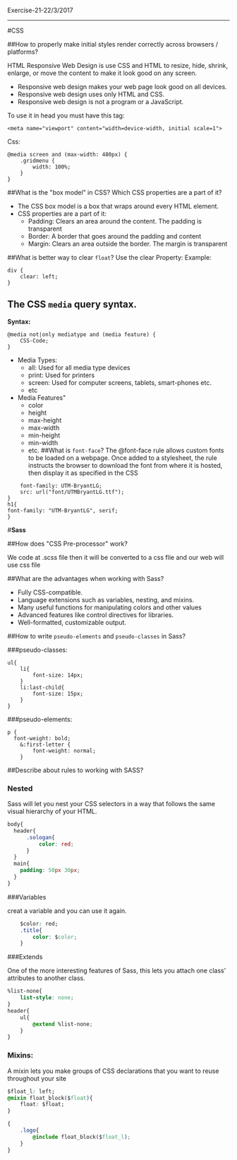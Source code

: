 Exercise-21-22/3/2017


----------
#CSS

##How to properly make initial styles render correctly across browsers / platforms?

HTML Responsive Web Design is use CSS and HTML to resize, hide, shrink, enlarge, or move the content to make it look good on any screen.
- Responsive web design makes your web page look good on all devices.
- Responsive web design uses only HTML and CSS.
- Responsive web design is not a program or a JavaScript.

To use it in head you must have this tag: 

```
<meta name="viewport" content="width=device-width, initial scale=1">
```
Css:
``` 
@media screen and (max-width: 480px) {
    .gridmenu {
        width: 100%;
    }
}
```


##What is the "box model" in CSS? Which CSS properties are a part of it?

- The CSS box model is a box that wraps around every HTML element.
- CSS properties are a part of it:
  - Padding: Clears an area around the content. The padding is transparent
  - Border: A border that goes around the padding and content
  - Margin: Clears an area outside the border. The margin is transparent

##What is better way to clear `float`?
Use the clear Property:
Example:

``` 
div {
    clear: left;
}

```

## The CSS `media` query syntax.
**Syntax:**
```
@media not|only mediatype and (media feature) {
    CSS-Code;
}
```
- Media Types:
  - all: Used for all media type devices
  - print: Used for printers
  - screen: Used for computer screens, tablets, smart-phones etc.
  -  etc
- Media Features"
	- color
	- height
	- max-height
	- max-width
	- min-height
	- min-width
	- etc.
##What is `font-face`?
The @font-face rule allows custom fonts to be loaded on a webpage. Once added to a stylesheet, the rule instructs the browser to download the font from where it is hosted, then display it as specified in the CSS

```
	font-family: UTM-BryantLG;
	src: url("font/UTMBryantLG.ttf");
}
h1{
font-family: "UTM-BryantLG", serif; 
}
```

#**Sass**

##How does "CSS Pre-processor" work?

We code at .scss file then it will be converted to a css flie and our web will use css file

##What are the advantages when working with Sass?

- Fully CSS-compatible.
- Language extensions such as variables, nesting, and mixins.
- Many useful functions for manipulating colors and other values
- Advanced features like control directives for libraries.
- Well-formatted, customizable output.

##How to write `pseudo-elements` and `pseudo-classes` in Sass?

###pseudo-classes: 

```
ul{
	li{
		font-size: 14px;
	}
	li:last-child{
		font-size: 15px;
	}
}
```

###pseudo-elements:

```
p {
  font-weight: bold;
    &:first-letter {
        font-weight: normal;
    }
```

##Describe about rules to working with SASS?

### Nested

Sass will let you nest your CSS selectors in a way that follows the same visual hierarchy of your HTML.
```css
body{
  header{
	  .sologan{
		  color: red;
	  } 
  }
  main{
    padding: 50px 30px;
  }
}
```

###Variables

creat a variable and you can use it again.
```css
	$color: red;
	.title{
		color: $color;
	}
```

###Extends

One of the more interesting features of Sass, this lets you attach one class’ attributes to another class.

```css
%list-none{
	list-style: none;
}
header{
	ul{
		@extend %list-none;
	}
}

```

### Mixins:

A mixin lets you make groups of CSS declarations that you want to reuse throughout your site

```css
$float_l: left;
@mixin float_block($float){
	float: $float;
}

{
	.logo{
		@include float_block($float_l);
	}
}
```









